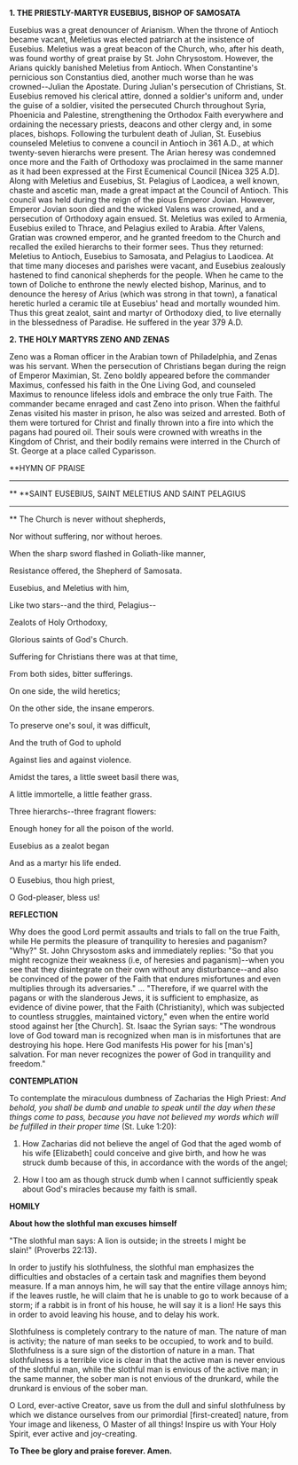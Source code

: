 
**1. THE PRIESTLY-MARTYR EUSEBIUS, BISHOP OF SAMOSATA**

Eusebius was a great denouncer of Arianism. When the throne of Antioch became vacant, Meletius was elected patriarch at the insistence of Eusebius. Meletius was a great beacon of the Church, who, after his death, was found worthy of great praise by St. John Chrysostom. However, the Arians quickly banished Meletius from Antioch. When Constantine's pernicious son Constantius died, another much worse than he was crowned--Julian the Apostate. During Julian's persecution of Christians, St. Eusebius removed his clerical attire, donned a soldier's uniform and, under the guise of a soldier, visited the persecuted Church throughout Syria, Phoenicia and Palestine, strengthening the Orthodox Faith everywhere and ordaining the necessary priests, deacons and other clergy and, in some places, bishops. Following the turbulent death of Julian, St. Eusebius counseled Meletius to convene a council in Antioch in 361 A.D., at which twenty-seven hierarchs were present. The Arian heresy was condemned once more and the Faith of Orthodoxy was proclaimed in the same manner as it had been expressed at the First Ecumenical Council [Nicea 325 A.D]. Along with Meletius and Eusebius, St. Pelagius of Laodicea, a well known, chaste and ascetic man, made a great impact at the Council of Antioch. This council was held during the reign of the pious Emperor Jovian. However, Emperor Jovian soon died and the wicked Valens was crowned, and a persecution of Orthodoxy again ensued. St. Meletius was exiled to Armenia, Eusebius exiled to Thrace, and Pelagius exiled to Arabia. After Valens, Gratian was crowned emperor, and he granted freedom to the Church and recalled the exiled hierarchs to their former sees. Thus they returned: Meletius to Antioch, Eusebius to Samosata, and Pelagius to Laodicea. At that time many dioceses and parishes were vacant, and Eusebius zealously hastened to find canonical shepherds for the people. When he came to the town of Doliche to enthrone the newly elected bishop, Marinus, and to denounce the heresy of Arius (which was strong in that town), a fanatical heretic hurled a ceramic tile at Eusebius' head and mortally wounded him. Thus this great zealot, saint and martyr of Orthodoxy died, to live eternally in the blessedness of Paradise. He suffered in the year 379 A.D.

**2. THE HOLY MARTYRS ZENO AND ZENAS**

Zeno was a Roman officer in the Arabian town of Philadelphia, and Zenas was his servant. When the persecution of Christians began during the reign of Emperor Maximian, St. Zeno boldly appeared before the commander Maximus, confessed his faith in the One Living God, and counseled Maximus to renounce lifeless idols and embrace the only true Faith. The commander became enraged and cast Zeno into prison. When the faithful Zenas visited his master in prison, he also was seized and arrested. Both of them were tortured for Christ and finally thrown into a fire into which the pagans had poured oil. Their souls were crowned with wreaths in the Kingdom of Christ, and their bodily remains were interred in the Church of St. George at a place called Cyparisson.


**HYMN OF PRAISE
**** 
**
**SAINT EUSEBIUS, SAINT MELETIUS AND SAINT PELAGIUS
**** 
**
The Church is never without shepherds,
 

Nor without suffering, nor without heroes.
 

When the sharp sword flashed in Goliath-like manner,
 

Resistance offered, the Shepherd of Samosata.
 

Eusebius, and Meletius with him,
 

Like two stars--and the third, Pelagius--
 

Zealots of Holy Orthodoxy,
 

Glorious saints of God's Church.
 

Suffering for Christians there was at that time,
 

From both sides, bitter sufferings.
 

On one side, the wild heretics;
 

On the other side, the insane emperors.
 

To preserve one's soul, it was difficult,
 

And the truth of God to uphold
 

Against lies and against violence.
 

Amidst the tares, a little sweet basil there was,


A little immortelle, a little feather grass.
 

Three hierarchs--three fragrant flowers:
 

Enough honey for all the poison of the world.
 

Eusebius as a zealot began
 

And as a martyr his life ended.
 

O Eusebius, thou high priest,
 

O God-pleaser, bless us!
 

**REFLECTION**

Why does the good Lord permit assaults and trials to fall on the true Faith, while He permits the pleasure of tranquility to heresies and paganism? "Why?" St. John Chrysostom asks and immediately replies: "So that you might recognize their weakness (i.e, of heresies and paganism)--when you see that they disintegrate on their own without any disturbance--and also be convinced of the power of the Faith that endures misfortunes and even multiplies through its adversaries." ... "Therefore, if we quarrel with the pagans or with the slanderous Jews, it is sufficient to emphasize, as evidence of divine power, that the Faith (Christianity), which was subjected to countless struggles, maintained victory," even when the entire world stood against her [the Church]. St. Isaac the Syrian says: "The wondrous love of God toward man is recognized when man is in misfortunes that are destroying his hope. Here God manifests His power for his [man's] salvation. For man never recognizes the power of God in tranquility and freedom."


**CONTEMPLATION**


To contemplate the miraculous dumbness of Zacharias the High Priest: *And behold, you shall be dumb and unable to speak until the day when these things come to pass, because you have not believed my words which will be fulfilled in their proper time* (St. Luke 1:20):

1.  How Zacharias did not believe the angel of God that the aged womb of his wife [Elizabeth] could conceive and give birth, and how he was struck dumb because of this, in accordance with the words of the angel;

1.  How I too am as though struck dumb when I cannot sufficiently speak about God's miracles because my faith is small.


**HOMILY**


**About how the slothful man excuses himself**

"The slothful man says: A lion is outside; in the streets I might be slain!" (Proverbs 22:13).

In order to justify his slothfulness, the slothful man emphasizes the difficulties and obstacles of a certain task and magnifies them beyond measure. If a man annoys him, he will say that the entire village annoys him; if the leaves rustle, he will claim that he is unable to go to work because of a storm; if a rabbit is in front of his house, he will say it is a lion! He says this in order to avoid leaving his house, and to delay his work.

Slothfulness is completely contrary to the nature of man. The nature of man is activity; the nature of man seeks to be occupied, to work and to build. Slothfulness is a sure sign of the distortion of nature in a man. That slothfulness is a terrible vice is clear in that the active man is never envious of the slothful man, while the slothful man is envious of the active man; in the same manner, the sober man is not envious of the drunkard, while the drunkard is envious of the sober man.

O Lord, ever-active Creator, save us from the dull and sinful slothfulness by which we distance ourselves from our primordial [first-created] nature, from Your image and likeness, O Master of all things! Inspire us with Your Holy Spirit, ever active and joy-creating.

**To Thee be glory and praise forever. Amen.**
